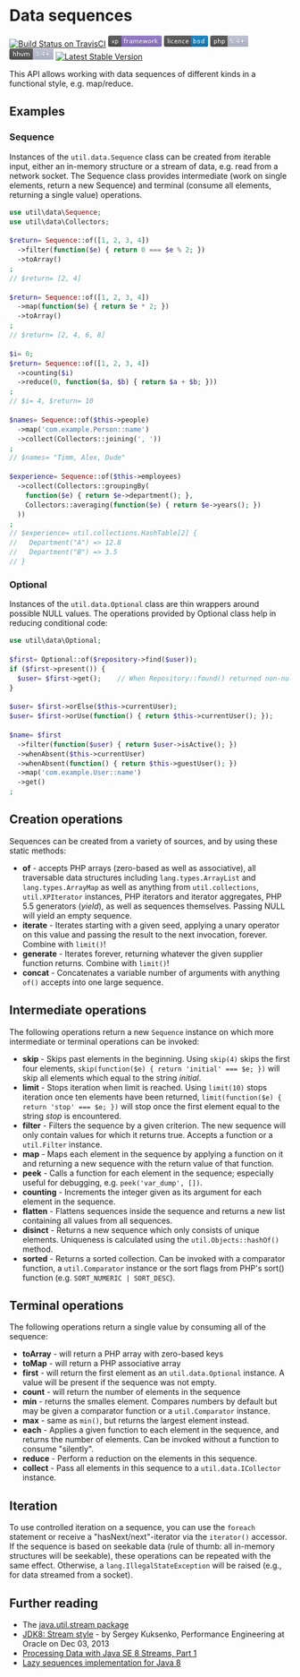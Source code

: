 Data sequences
==============

[![Build Status on TravisCI](https://secure.travis-ci.org/xp-forge/sequence.svg)](http://travis-ci.org/xp-forge/sequence)
[![XP Framework Module](https://raw.githubusercontent.com/xp-framework/web/master/static/xp-framework-badge.png)](https://github.com/xp-framework/core)
[![BSD Licence](https://raw.githubusercontent.com/xp-framework/web/master/static/licence-bsd.png)](https://github.com/xp-framework/core/blob/master/LICENCE.md)
[![Required PHP 5.4+](https://raw.githubusercontent.com/xp-framework/web/master/static/php-5_4plus.png)](http://php.net/)
[![Required HHVM 3.4+](https://raw.githubusercontent.com/xp-framework/web/master/static/hhvm-3_4plus.png)](http://hhvm.com/)
[![Latest Stable Version](https://poser.pugx.org/xp-forge/sequence/version.png)](https://packagist.org/packages/xp-forge/sequence)

This API allows working with data sequences of different kinds in a functional style, e.g. map/reduce.

Examples
--------
### Sequence
Instances of the `util.data.Sequence` class can be created from iterable input, either an in-memory structure or a stream of data, e.g. read from a network socket. The Sequence class provides intermediate (work on single elements, return a new Sequence) and terminal (consume all elements, returning a single value) operations.

```php
use util\data\Sequence;
use util\data\Collectors;

$return= Sequence::of([1, 2, 3, 4])
  ->filter(function($e) { return 0 === $e % 2; })
  ->toArray()
;
// $return= [2, 4]

$return= Sequence::of([1, 2, 3, 4])
  ->map(function($e) { return $e * 2; })
  ->toArray()
;
// $return= [2, 4, 6, 8]

$i= 0;
$return= Sequence::of([1, 2, 3, 4])
  ->counting($i)
  ->reduce(0, function($a, $b) { return $a + $b; }))
;
// $i= 4, $return= 10

$names= Sequence::of($this->people)
  ->map('com.example.Person::name')
  ->collect(Collectors::joining(', '))
;
// $names= "Timm, Alex, Dude"

$experience= Sequence::of($this->employees)
  ->collect(Collectors::groupingBy(
    function($e) { return $e->department(); },
    Collectors::averaging(function($e) { return $e->years(); })
  ))
;
// $experience= util.collections.HashTable[2] {
//   Department("A") => 12.8
//   Department("B") => 3.5
// }
```

### Optional
Instances of the `util.data.Optional` class are thin wrappers around possible NULL values. The operations provided by Optional class help in reducing conditional code:

```php
use util\data\Optional;

$first= Optional::of($repository->find($user));
if ($first->present()) {
  $user= $first->get();    // When Repository::found() returned non-null
}

$user= $first->orElse($this->currentUser);
$user= $first->orUse(function() { return $this->currentUser(); });

$name= $first
  ->filter(function($user) { return $user->isActive(); })
  ->whenAbsent($this->currentUser)
  ->whenAbsent(function() { return $this->guestUser(); })
  ->map('com.example.User::name')
  ->get()
;
```

Creation operations
-------------------
Sequences can be created from a variety of sources, and by using these static methods:

* **of** - accepts PHP arrays (zero-based as well as associative), all traversable data structures including `lang.types.ArrayList` and `lang.types.ArrayMap` as well as anything from `util.collections`, `util.XPIterator` instances, PHP iterators and iterator aggregates, PHP 5.5 generators (*yield*), as well as sequences themselves. Passing NULL will yield an empty sequence.
* **iterate** - Iterates starting with a given seed, applying a unary operator on this value and passing the result to the next invocation, forever. Combine with `limit()`!
* **generate** - Iterates forever, returning whatever the given supplier function returns. Combine with `limit()`!
* **concat** - Concatenates a variable number of arguments with anything `of()` accepts into one large sequence.

Intermediate operations
-----------------------
The following operations return a new `Sequence` instance on which more intermediate or terminal operations can be invoked:

* **skip** - Skips past elements in the beginning. Using `skip(4)` skips the first four elements, `skip(function($e) { return 'initial' === $e; })` will skip all elements which equal to the string *initial*. 
* **limit** - Stops iteration when limit is reached. Using `limit(10)` stops iteration once ten elements have been returned, `limit(function($e) { return 'stop' === $e; })` will stop once the first element equal to the string *stop* is encountered.
* **filter** - Filters the sequence by a given criterion. The new sequence will only contain values for which it returns true. Accepts a function or a `util.Filter` instance.
* **map** - Maps each element in the sequence by applying a function on it and returning a new sequence with the return value of that function.
* **peek** - Calls a function for each element in the sequence; especially useful for debugging, e.g. `peek('var_dump', [])`.
* **counting** - Increments the integer given as its argument for each element in the sequence.
* **flatten** - Flattens sequences inside the sequence and returns a new list containing all values from all sequences.
* **disinct** - Returns a new sequence which only consists of unique elements. Uniqueness is calculated using the `util.Objects::hashOf()` method.
* **sorted** - Returns a sorted collection. Can be invoked with a comparator function, a `util.Comparator` instance or the sort flags from PHP's sort() function (e.g. `SORT_NUMERIC | SORT_DESC`).

Terminal operations
-------------------
The following operations return a single value by consuming all of the sequence:

* **toArray** - will return a PHP array with zero-based keys
* **toMap** - will return a PHP associative array
* **first** - will return the first element as an `util.data.Optional` instance. A value will be present if the sequence was not empty.
* **count** - will return the number of elements in the sequence
* **min** - returns the smalles element. Compares numbers by default but may be given a comparator function or a `util.Comparator` instance.
* **max** - same as `min()`, but returns the largest element instead.
* **each** - Applies a given function to each element in the sequence, and returns the number of elements. Can be invoked without a function to consume "silently".
* **reduce** - Perform a reduction on the elements in this sequence.
* **collect** - Pass all elements in this sequence to a `util.data.ICollector` instance.

Iteration
---------
To use controlled iteration on a sequence, you can use the `foreach` statement or receive a "hasNext/next"-iterator via the `iterator()` accessor. If the sequence is based on seekable data (rule of thumb: all in-memory structures will be seekable), these operations can be repeated with the same effect. Otherwise, a `lang.IllegalStateException` will be raised (e.g., for data streamed from a socket).

Further reading
---------------

* The [java.util.stream package](http://docs.oracle.com/javase/8/docs/api/java/util/stream/package-summary.html) 
* [JDK8: Stream style](http://de.slideshare.net/SergeyKuksenko/jdk8-stream-style) - by Sergey Kuksenko, Performance Engineering at Oracle on Dec 03, 2013 
* [Processing Data with Java SE 8 Streams, Part 1](http://www.oracle.com/technetwork/articles/java/ma14-java-se-8-streams-2177646.html)
* [Lazy sequences implementation for Java 8](https://github.com/nurkiewicz/LazySeq)
